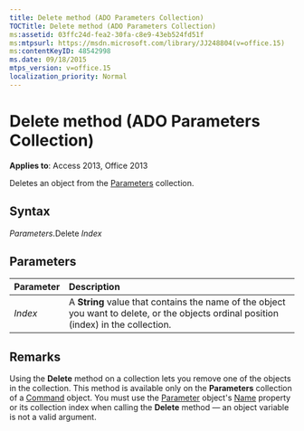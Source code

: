 ```yaml
---
title: Delete method (ADO Parameters Collection)
TOCTitle: Delete method (ADO Parameters Collection)
ms:assetid: 03ffc24d-fea2-30fa-c8e9-43eb524fd51f
ms:mtpsurl: https://msdn.microsoft.com/library/JJ248804(v=office.15)
ms:contentKeyID: 48542998
ms.date: 09/18/2015
mtps_version: v=office.15
localization_priority: Normal
---
```


# Delete method (ADO Parameters Collection)

**Applies to**: Access 2013, Office 2013

Deletes an object from the [Parameters](parameters-collection-ado.md) collection.

## Syntax

*Parameters*.Delete *Index*

## Parameters

|Parameter|Description|
|:--------|:----------|
|*Index* |A **String** value that contains the name of the object you want to delete, or the objects ordinal position (index) in the collection.|

## Remarks

Using the **Delete** method on a collection lets you remove one of the objects in the collection. This method is available only on the **Parameters** collection of a [Command](command-object-ado.md) object. You must use the [Parameter](parameter-object-ado.md) object's [Name](name-property-ado.md) property or its collection index when calling the **Delete** method — an object variable is not a valid argument.

